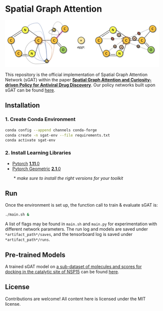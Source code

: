 # Spatial Graph Attention
![](figure/sGAT.png)

This repository is the official implementation of Spatial Graph Attention Network (sGAT) within the paper [**Spatial Graph Attention and Curiosity-driven Policy for Antiviral Drug Discovery**](https://arxiv.org/abs/2106.02190). Our policy networks built upon sGAT can be found [here](https://github.com/yulun-rayn/DGAPN).


## Installation

### 1. Create Conda Environment
```bash
conda config --append channels conda-forge
conda create -n sgat-env --file requirements.txt
conda activate sgat-env
```

### 2. Install Learning Libraries
- [Pytorch](https://pytorch.org/) [**1.11**.0](https://pytorch.org/get-started/previous-versions/)
- [Pytorch Geometric](https://pytorch-geometric.readthedocs.io/en/latest/) [**2.1**.0](https://pytorch-geometric.readthedocs.io/en/2.1.0/notes/installation.html)

  \* *make sure to install the right versions for your toolkit*


## Run
Once the environment is set up, the function call to train & evaluate sGAT is:

```bash
./main.sh &
```

A list of flags may be found in `main.sh` and `main.py` for experimentation with different network parameters. The run log and models are saved under `*artifact_path*/saves`, and the tensorboard log is saved under `*artifact_path*/runs`.

## Pre-trained Models
A trained sGAT model on [a sub-dataset of molecules and scores for docking in the catalytic site of NSP15](datasets/NSP15_6W01_A_3_H.negonly_unique_300k.csv) can be found [here](https://github.com/yulun-rayn/SGAnCP4ADD).

## License

Contributions are welcome! All content here is licensed under the MIT license.
